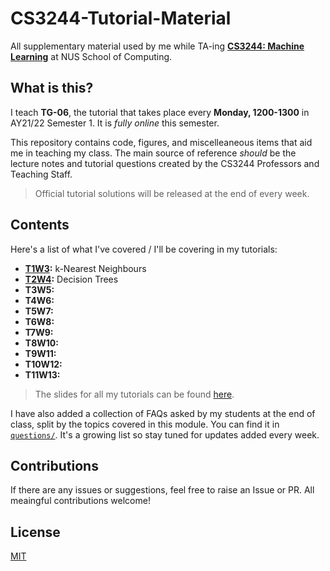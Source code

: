 # CS3244-Tutorial-Material
All supplementary material used by me while TA-ing **[CS3244: Machine Learning](https://nusmods.com/modules/CS3244/machine-learning)** at NUS School of Computing.

## What is this?
I teach **TG-06**, the tutorial that takes place every **Monday, 1200-1300** in AY21/22 Semester 1. It is *fully online* this semester.

This repository contains code, figures, and miscelleaneous items that aid me in teaching my class. The main source of reference *should* be the lecture notes and tutorial questions created by the CS3244 Professors and Teaching Staff. 

> Official tutorial solutions will be released at the end of every week.

## Contents

Here's a list of what I've covered / I'll be covering in my tutorials:

- **[T1W3](https://github.com/rish-16/CS3244-Tutorial-Material/tree/main/T1W3):** k-Nearest Neighbours
- **[T2W4](https://github.com/rish-16/CS3244-Tutorial-Material/tree/main/T2W4):** Decision Trees
- **T3W5:**
- **T4W6:**
- **T5W7:**
- **T6W8:**
- **T7W9:**
- **T8W10:**
- **T9W11:**
- **T10W12:**
- **T11W13:**

> The slides for all my tutorials can be found [here](https://www.figma.com/file/jqyuC4tzHUu84NaXc28zPI/Tutorial-Slides?node-id=0%3A1).

I have also added a collection of FAQs asked by my students at the end of class, split by the topics covered in this module. You can find it in [`questions/`](https://github.com/rish-16/CS3244-Tutorial-Material/tree/main/questions). It's a growing list so stay tuned for updates added every week.

## Contributions
If there are any issues or suggestions, feel free to raise an Issue or PR. All meaingful contributions welcome!

## License
[MIT](https://github.com/rish-16/CS3244-Tutorial-Material/blob/main/LICENSE)